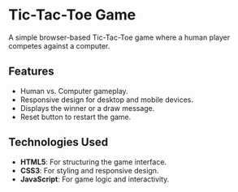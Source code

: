 

# Tic-Tac-Toe Game

A simple browser-based Tic-Tac-Toe game where a human player competes against a computer.

## Features
- Human vs. Computer gameplay.
- Responsive design for desktop and mobile devices.
- Displays the winner or a draw message.
- Reset button to restart the game.

## Technologies Used
- **HTML5**: For structuring the game interface.
- **CSS3**: For styling and responsive design.
- **JavaScript**: For game logic and interactivity.

